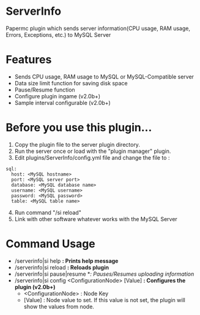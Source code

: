 # ServerInfo
 Papermc plugin which sends server information(CPU usage, RAM usage, Errors, Exceptions, etc.) to MySQL Server

# Features
- Sends CPU usage, RAM usage to MySQL or MySQL-Compatible server
- Data size limit function for saving disk space
- Pause/Resume function
- Configure plugin ingame (v2.0b+)
- Sample interval configurable (v2.0b+)

# Before you use this plugin...
1. Copy the plugin file to the server plugin directory.
2. Run the server once or load with the "plugin manager" plugin.
3. Edit plugins/ServerInfo/config.yml file and change the file to :
```
sql:
  host: <MySQL hostname>
  port: <MySQL server port>
  database: <MySQL database name>
  username: <MySQL username>
  password: <MySQL password>
  table: <MySQL table name>
```
4. Run command "/si reload"
5. Link with other software whatever works with the MySQL Server

# Command Usage
- /serverinfo|si help **: Prints help message**
- /serverinfo|si reload **: Reloads plugin**
- /serverinfo|si pause|resume **: Pauses/Resumes uploading information*
- /serverinfo|si config \<ConfigurationNode\> [Value] **: Configures the plugin (v2.0b+)**
    - \<ConfigurationNode\> : Node Key
    - [Value] : Node value to set. If this value is not set, the plugin will show the values from node.
